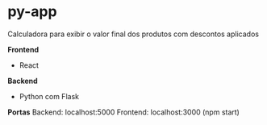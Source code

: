 # py-app
Calculadora para exibir o valor final dos produtos com descontos aplicados

**Frontend**
- React

**Backend**
- Python com Flask

**Portas**
Backend: localhost:5000
Frontend: localhost:3000 (npm start)
